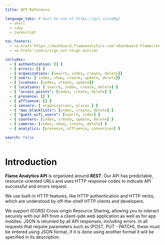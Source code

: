 ```yaml
---
title: API Reference

language_tabs: # must be one of https://git.io/vQNgJ
  - shell
  - ruby
  - javascript

toc_footers:
  - <a href='https://dashboard.flameanalytics.com'>Dashboard Flame</a>
  - <a href='/users/sign_out'>Sign out</a>

includes:
  - { authentication: [] }
  - { errors: [] }
  - { organizations: [search, index, create, delete]}
  - { users: [ index, show, create, update, delete]}
  - { licenses: [index, create, update]}
  - { locations: [ search, index, create, delete] }
  - { "access_points": [index, create, delete] }
  - { presence: [] }
  - { affluence: [] }
  - { sensors: [ organizations, places ] }
  - { "mac_blacklists": [index, create, delete] }
  - { "guest_wifi_users": [search, index] }
  - { counters: [index, create, update, delete] }
  - { cameras: [index, show, create, delete] }
  - { analytics: [presence, affluence, conversion] }

search: false
---
```


# Introduction

**Flame Analytics API** is organized around **_REST_**. Our API has predictable, resource-oriented URLs and uses HTTP response codes to indicate API successful and errors request.

We use built-in HTTP features, like HTTP authentication and HTTP verbs, which are understood by off-the-shelf HTTP clients and developers.

We support (CORS) Cross-origin Resource Sharing, allowing you to interact securely with our API from a client-side web application as well as for app mobiles. JSON is returned by all API responses, including errors.
In all requests that require parameters such as (POST, PUT - PATCH), these must be entered using JSON format, if it is done using another format it will be specified in its description.